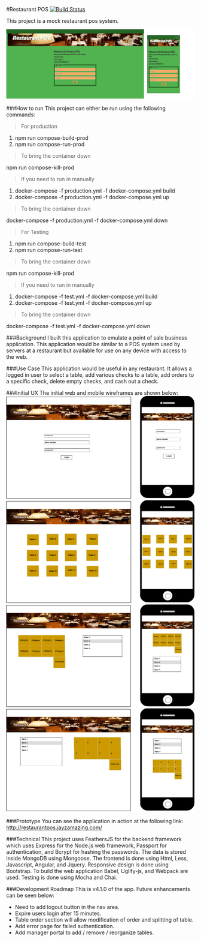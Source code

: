 #Restaurant POS [![Build Status](https://travis-ci.org/jayzamazing/Restaurant-POS.svg?branch=master)](https://travis-ci.org/jayzamazing/Restaurant-POS)

This project is a mock restaurant pos system.

![image](<./github/Screenshot.png>)

###How to run
This project can either be run using the following commands:
> For production

1. npm run compose-build-prod
2. npm run compose-run-prod

>To bring the container down

 npm run compose-kill-prod

>If you need to run in manually
1. docker-compose -f production.yml -f docker-compose.yml build
2. docker-compose -f production.yml -f docker-compose.yml up

>To bring the container down

docker-compose -f production.yml -f docker-compose.yml down

> For Testing

1. npm run compose-build-test
2. npm run compose-run-test

>To bring the container down

 npm run compose-kill-prod

>If you need to run in manually

1. docker-compose -f test.yml -f docker-compose.yml build
2. docker-compose -f test.yml -f docker-compose.yml up

>To bring the container down

docker-compose -f test.yml -f docker-compose.yml down

###Background
I built this application to emulate a point of sale business application. This application would be similar to a POS system used by servers at a restaurant but available for use on any device with access to the web.

###Use Case
This application would be useful in any restaurant. It allows a logged in user to select a table, add various checks to a table, add orders to a specific check, delete empty checks, and cash out a check.

###Initial UX
The initial web and mobile wireframes are shown below:
![image](<./github/Page_1.png>)
![image](<./github/Page_2.png>)
![image](<./github/Page_3.png>)
![image](<./github/Page_4.png>)

###Prototype
You can see the application in action at the following link:
http://restaurantpos.jayzamazing.com/

###Technical
This project uses FeathersJS for the backend framework which uses Express for the Node.js web framework, Passport for authentication, and Bcrypt for hashing the passwords. The data is stored inside MongoDB using Mongoose. The frontend is done using Html, Less, Javascript, Angular, and Jquery. Responsive design is done using Bootstrap. To build the web application Babel, Uglify-js, and Webpack are used. Testing is done using Mocha and Chai.

###Development Roadmap
This is v4.1.0 of the app. Future enhancements can be seen below:
* Need to add logout button in the nav area.
* Expire users login after 15 minutes.
* Table order section will allow modification of order and splitting of table.
* Add error page for failed authentication.
* Add manager portal to add / remove / reorganize tables.
